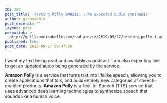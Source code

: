 ```yaml
---
ID: 290
post_title: 'Testing Polly &#8211; I am expected audio synthesis'
author: gicomadmin
post_excerpt: ""
layout: post
permalink: >
  http://guillaumeisabelle.com/nad-previz/2019/09/27/testing-polly-i-am-expected-audio-synthesis/
published: true
post_date: 2019-09-27 09:47:00
---
```

<!-- wp:paragraph -->

I want my text being read and available as podcast. I am also expecting live to get an updated audio being generated by the service.

<!-- /wp:paragraph -->

<!-- wp:block-lab/stc-vision-block {"vision":"An appropriate picture of what is Amazon Polly"} /-->

<!-- wp:paragraph -->

**Amazon Polly** is a service that turns text into lifelike speech, allowing you to create applications that talk, and build entirely new categories of speech-enabled products. **Amazon Polly** is a Text-to-Speech (TTS) service that uses advanced deep learning technologies to synthesize speech that sounds like a human voice. 

<!-- /wp:paragraph -->